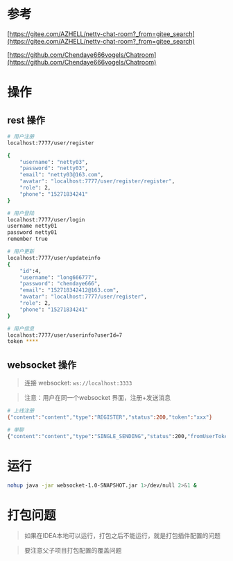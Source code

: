 # 参考

[https://gitee.com/AZHELL/netty-chat-room?_from=gitee_search](https://gitee.com/AZHELL/netty-chat-room?_from=gitee_search)

[https://github.com/Chendaye666vogels/Chatroom](https://github.com/Chendaye666vogels/Chatroom)


# 操作

## rest 操作

```bash
# 用户注册
localhost:7777/user/register

{
	"username": "netty03",
	"password": "netty03",
	"email": "netty03@163.com",
	"avatar": "localhost:7777/user/register/register",
	"role": 2,
	"phone": "15271834241"
}

# 用户登陆
localhost:7777/user/login
username netty01
password netty01
remember true

# 用户更新
localhost:7777/user/updateinfo
{
	"id":4,
    "username": "long666777",
	"password": "chendaye666",
	"email": "152718342412@163.com",
	"avatar": "localhost:7777/user/register",
	"role": 2,
	"phone": "15271834241"
}

# 用户信息
localhost:7777/user/userinfo?userId=7
token ****
```


## websocket 操作

> 连接 websocket: `ws://localhost:3333`

> 注意：用户在同一个websocket 界面，注册+发送消息
```bash
# 上线注册
{"content":"content","type":"REGISTER","status":200,"token":"xxx"}

# 单聊
{"content":"content","type":"SINGLE_SENDING","status":200,"fromUserToken":"xxx", "toUserToken":"xxx"}

```
# 运行

```bash
nohup java -jar websocket-1.0-SNAPSHOT.jar 1>/dev/null 2>&1 &
```

# 打包问题

> 如果在IDEA本地可以运行，打包之后不能运行，就是打包插件配置的问题

> 要注意父子项目打包配置的覆盖问题 



